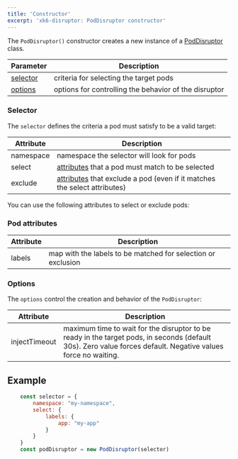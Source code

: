 ```yaml
---
title: 'Constructor'
excerpt: 'xk6-disruptor: PodDisruptor constructor'
---
```



The `PodDisruptor()` constructor creates a new instance of a [PodDisruptor](/javascript-api/xk6-disruptor/api/poddisruptor) class.


| Parameter | Description |
| --------- | ----------- |
| [selector](#selector) | criteria for selecting the target pods |
| [options](#options) | options for controlling the behavior of the disruptor |

### Selector

The `selector` defines the criteria a pod must satisfy to be a valid target:

| Attribute | Description |
| --------- | ----------- |
| namespace | namespace the selector will look for pods |
| select | [attributes](#pod-attributes) that a pod must match to be selected |
| exclude | [attributes](#pod-attributes) that exclude a pod (even if it matches the select attributes) |

You can use the following attributes to select or exclude pods:

### Pod attributes

| Attribute | Description |
| --------- | ----------- |
| labels    | map with the labels to be matched for selection or exclusion |

### Options

The `options` control the creation and behavior of the `PodDisruptor`:

| Attribute | Description |
| --------- | ----------- |
| injectTimeout | maximum time to wait for the disruptor to be ready in the target pods, in seconds (default 30s). Zero value forces default. Negative values force no waiting. |

## Example

<!-- eslint-skip -->

```javascript
    const selector = {
        namespace: "my-namespace",
        select: {
            labels: {
                app: "my-app"
            }
        }
    }
    const podDisruptor = new PodDisruptor(selector)
```